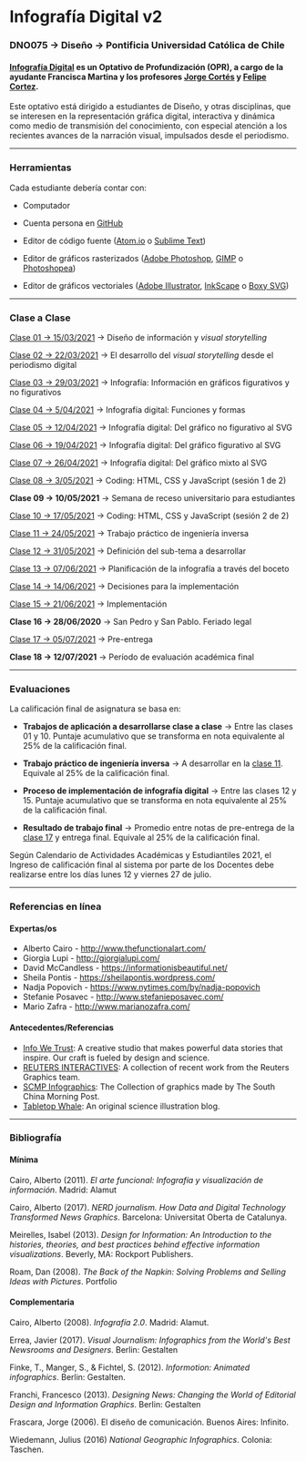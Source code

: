 # Infografía Digital v2

### DNO075 → Diseño → Pontificia Universidad Católica de Chile

#### [Infografía Digital](http://catalogo.uc.cl/index.php?tmpl=component&option=com_catalogo&view=programa&sigla=dno075) es un Optativo de Profundización (OPR), a cargo de la ayudante Francisca Martina y los profesores [Jorge Cortés](https://cargocollective.com/jorgelcortes/) y [Felipe Cortez](http://faco.cl/).

Este optativo está dirigido a estudiantes de Diseño, y otras disciplinas, que se interesen en la representación gráfica digital, interactiva y dinámica como medio de transmisión del conocimiento, con especial atención a los recientes avances de la narración visual, impulsados desde el periodismo.

- - - - - - - - - -

### Herramientas

Cada estudiante debería contar con:

- Computador

- Cuenta persona en [GitHub](https://github.com/join)

- Editor de código fuente ([Atom.io](https://atom.io/) o [Sublime Text](https://www.sublimetext.com/))

- Editor de gráficos rasterizados ([Adobe Photoshop](https://www.adobe.com/la/products/photoshop.html), [GIMP](https://www.gimp.org/) o [Photoshopea](https://www.photopea.com/))

- Editor de gráficos vectoriales ([Adobe Illustrator](https://www.adobe.com/la/products/illustrator.html), [InkScape](https://inkscape.org/es/) o [Boxy SVG](https://boxy-svg.com/))

- - - - - - - - - -

### Clase a Clase

[Clase 01 → 15/03/2021](https://github.com/profesorfaco/dno075-2021-1/tree/main/clase-01) → Diseño de información y *visual storytelling*

[Clase 02 → 22/03/2021](https://github.com/profesorfaco/dno075-2021-1/tree/main/clase-02) → El desarrollo del *visual storytelling* desde el periodismo digital

[Clase 03 → 29/03/2021](https://github.com/profesorfaco/dno075-2021-1/tree/main/clase-03) → Infografía: Información en gráficos figurativos y no figurativos

[Clase 04 → 5/04/2021](https://github.com/profesorfaco/dno075-2021-1/tree/main/clase-04) → Infografía digital: Funciones y formas

[Clase 05 → 12/04/2021](https://github.com/profesorfaco/dno075-2021-1/tree/main/clase-05) → Infografía digital: Del gráfico no figurativo al SVG

[Clase 06 → 19/04/2021](https://github.com/profesorfaco/dno075-2021-1/tree/main/clase-06) → Infografía digital: Del gráfico figurativo al SVG

[Clase 07 → 26/04/2021](https://github.com/profesorfaco/dno075-2021-1/tree/main/clase-07) → Infografía digital: Del gráfico mixto al SVG

[Clase 08 → 3/05/2021](https://github.com/profesorfaco/dno075-2021-1/tree/main/clase-08) → Coding: HTML, CSS y JavaScript (sesión 1 de 2)

**Clase 09 → 10/05/2021** → Semana de receso universitario para estudiantes

[Clase 10 → 17/05/2021](https://github.com/profesorfaco/dno075-2021-1/tree/main/clase-10) → Coding: HTML, CSS y JavaScript (sesión 2 de 2)

[Clase 11 → 24/05/2021](https://github.com/profesorfaco/dno075-2021-1/tree/main/clase-11) → Trabajo práctico de ingeniería inversa

[Clase 12 → 31/05/2021](https://github.com/profesorfaco/dno075-2021-1/tree/main/clase-12) → Definición del sub-tema a desarrollar

[Clase 13 → 07/06/2021](https://github.com/profesorfaco/dno075-2021-1/tree/main/clase-13) → Planificación de la infografía a través del boceto

[Clase 14 → 14/06/2021](https://github.com/profesorfaco/dno075-2021-1/tree/main/clase-14) → Decisiones para la implementación

[Clase 15 → 21/06/2021](https://github.com/profesorfaco/dno075-2021-1/tree/main/clase-15) → Implementación

**Clase 16 → 28/06/2020** → San Pedro y San Pablo. Feriado legal

[Clase 17 → 05/07/2021](https://github.com/profesorfaco/dno075-2021-1/tree/main/clase-17) → Pre-entrega

**Clase 18 → 12/07/2021** → Período de evaluación académica final

- - - - - - - - - -

### Evaluaciones

La calificación final de asignatura se basa en:

- **Trabajos de aplicación a desarrollarse clase a clase** → Entre las clases 01 y 10. Puntaje acumulativo que se transforma en nota equivalente al 25% de la calificación final. 

- **Trabajo práctico de ingeniería inversa** → A desarrollar en la [clase 11](https://github.com/profesorfaco/dno075-2021/tree/main/clase-11). Equivale al 25% de la calificación final.

- **Proceso de implementación de infografía digital** → Entre las clases 12 y 15. Puntaje acumulativo que se transforma en nota equivalente al 25% de la calificación final. 

- **Resultado de trabajo final** → Promedio entre notas de pre-entrega de la [clase 17](https://github.com/profesorfaco/dno075-2021/tree/main/clase-17) y  entrega final. Equivale al 25% de la calificación final.

Según Calendario de Actividades Académicas y Estudiantiles 2021, el Ingreso de calificación final al sistema por parte de los Docentes debe realizarse entre los días lunes 12 y viernes 27 de julio.

- - - - - - - - - - 

### Referencias en línea

#### Expertas/os

- Alberto Cairo - http://www.thefunctionalart.com/
- Giorgia Lupi - http://giorgialupi.com/ 
- David McCandless - https://informationisbeautiful.net/
- Sheila Pontis - https://sheilapontis.wordpress.com/
- Nadja Popovich - https://www.nytimes.com/by/nadja-popovich
- Stefanie Posavec - http://www.stefanieposavec.com/
- Mario Zafra - http://www.marianozafra.com/

#### Antecedentes/Referencias

- [Info We Trust](https://infowetrust.com/essays): A creative studio that makes powerful data stories that inspire. Our craft is fueled by design and science.
- [REUTERS INTERACTIVES](https://graphics.reuters.com/): A collection of recent work from the Reuters Graphics team.
- [SCMP Infographics](https://www.scmp.com/infographic/): The Collection of graphics made by The South China Morning Post.
- [Tabletop Whale](http://tabletopwhale.com/): An original science illustration blog.

- - - - - - - - - -

### Bibliografía

#### Mínima

Cairo, Alberto (2011). *El arte funcional: Infografía y visualización de información*. Madrid: Alamut

Cairo, Alberto (2017). *NERD journalism. How Data and Digital Technology Transformed News Graphics*. Barcelona: Universitat Oberta de Catalunya.

Meirelles, Isabel (2013). *Design for Information: An Introduction to the histories, theories, and best practices behind effective information visualizations*. Beverly, MA: Rockport Publishers.

Roam, Dan (2008). *The Back of the Napkin: Solving Problems and Selling Ideas with Pictures*. Portfolio

#### Complementaria

Cairo, Alberto (2008). *Infografía 2.0*. Madrid: Alamut.

Errea, Javier (2017). *Visual Journalism: Infographics from the World's Best Newsrooms and Designers*. Berlin: Gestalten

Finke, T., Manger, S., & Fichtel, S. (2012). *Informotion: Animated infographics*. Berlin: Gestalten.

Franchi, Francesco (2013). *Designing News: Changing the World of Editorial Design and Information Graphics*. Berlin: Gestalten

Frascara, Jorge (2006). El diseño de comunicación. Buenos Aires: Infinito.

Wiedemann, Julius (2016) *National Geographic Infographics*. Colonia: Taschen.
